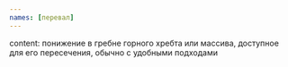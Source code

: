 ```yaml
---
names: [перевал]
---
```


content: понижение в гребне горного хребта или массива, доступное для его пересечения, обычно с удобными подходами
